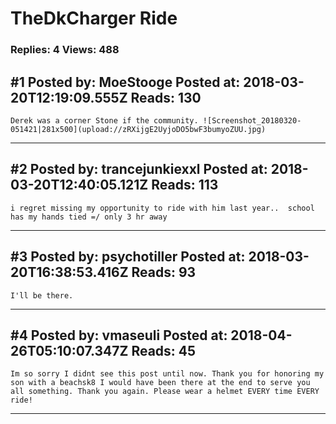 # TheDkCharger Ride

### Replies: 4 Views: 488

## \#1 Posted by: MoeStooge Posted at: 2018-03-20T12:19:09.555Z Reads: 130

```
Derek was a corner Stone if the community. ![Screenshot_20180320-051421|281x500](upload://zRXijgE2UyjoDO5bwF3bumyoZUU.jpg)
```

---
## \#2 Posted by: trancejunkiexxl Posted at: 2018-03-20T12:40:05.121Z Reads: 113

```
i regret missing my opportunity to ride with him last year..  school has my hands tied =/ only 3 hr away
```

---
## \#3 Posted by: psychotiller Posted at: 2018-03-20T16:38:53.416Z Reads: 93

```
I'll be there.
```

---
## \#4 Posted by: vmaseuli Posted at: 2018-04-26T05:10:07.347Z Reads: 45

```
Im so sorry I didnt see this post until now. Thank you for honoring my son with a beachsk8 I would have been there at the end to serve you all something. Thank you again. Please wear a helmet EVERY time EVERY ride!
```

---
